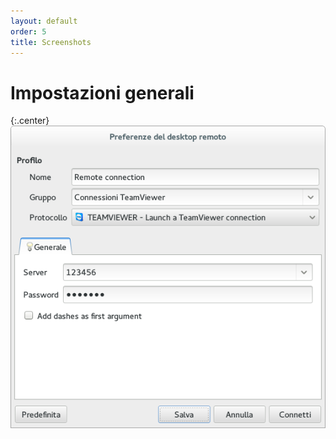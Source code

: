 ```yaml
---
layout: default
order: 5
title: Screenshots
---
```

# Impostazioni generali

{:.center}
![Impostazioni generali](/resources/remmina-plugin-teamviewer/archive/latest/italian/general.png)